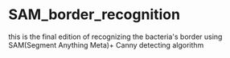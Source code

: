 # SAM_border_recognition
 this is the final edition of recognizing the bacteria's border using SAM(Segment Anything Meta)+ Canny detecting algorithm
